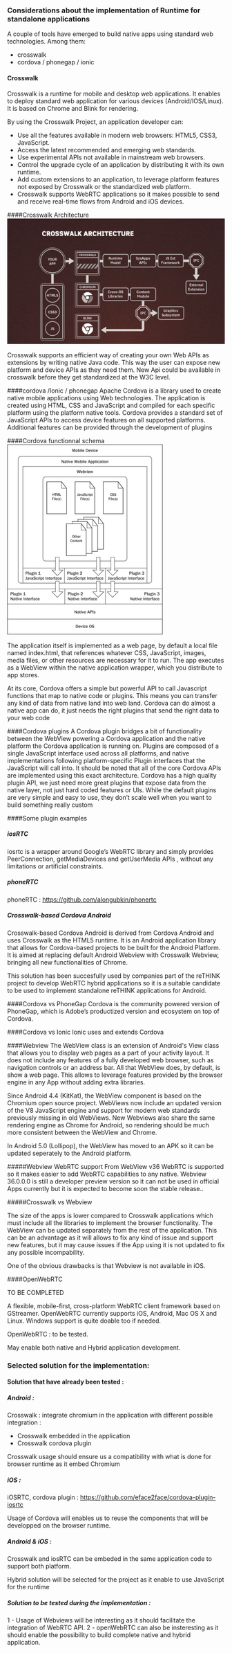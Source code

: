 ### Considerations about the implementation of Runtime for standalone applications

A couple of tools have emerged to build native apps using standard web technologies. Among them:
- crosswalk
- cordova / phonegap / ionic

#### Crosswalk
Crosswalk is a runtime for  mobile and desktop web applications. It enables to deploy standard web application for various devices (Android/IOS/Linux). It is based on Chrome and Blink for rendering.

By using the Crosswalk Project, an application developer can:

- Use all the features available in modern web browsers: HTML5, CSS3, JavaScript.
- Access the latest recommended and emerging web standards.
- Use experimental APIs not available in mainstream web browsers.
- Control the upgrade cycle of an application by distributing it with its own runtime.
- Add custom extensions to an application, to leverage platform features not exposed by Crosswalk or the standardized web platform.
- Crosswalk supports WebRTC applications so it makes possible to send and receive real-time flows from Android and iOS devices. 

####Crosswalk Architecture
![crosswalk](./crosswalk.png)

Crosswalk supports an efficient way of creating your own Web APIs as extensions by writing native Java code. This way the user can expose new platform and device APIs as they need them.
New Api could be available in crosswalk before they get standardized at the W3C level.


####cordova /Ionic / phonegap
Apache Cordova is a library used to create native mobile applications using Web technologies. The application is created using HTML, CSS and JavaScript and compiled for each specific platform using the platform native tools. Cordova provides a standard set of JavaScript APIs to access device features on all supported platforms. Additional features can be provided through the development of plugins

####Cordova functionnal schema
![cordova](./cordova_archi.jpg)


The application itself is implemented as a web page, by default a local file named index.html, that references whatever CSS, JavaScript, images, media files, or other resources are necessary for it to run. The app executes as a WebView within the native application wrapper, which you distribute to app stores.

At its core, Cordova offers a simple but powerful API to call Javascript functions that map to native code or plugins. This means you can transfer any kind of data from native land into web land.
Cordova can do almost a native app can do, it just needs the right plugins that send the right data to your web code


####Cordova plugins
A Cordova plugin bridges a bit of functionality between the WebView powering a Cordova application and the native platform the Cordova application is running on. Plugins are composed of a single JavaScript interface used across all platforms, and native implementations following platform-specific Plugin interfaces that the JavaScript will call into. It should be noted that all of the core Cordova APIs are implemented using this exact architecture.
Cordova has a high quality plugin API, we just need more great plugins that expose data from the native layer, not just hard coded features or UIs. While the default plugins are very simple and easy to use, they don’t scale well when you want to build something really custom


####Some plugin examples

##### iosRTC
iosrtc is a wrapper around Google’s WebRTC library and simply provides  PeerConnection, getMediaDevices and getUserMedia APIs , without any limitations or artificial constraints.

##### phoneRTC
phoneRTC : https://github.com/alongubkin/phonertc

##### Crosswalk-based Cordova Android
Crosswalk-based Cordova Android is derived from Cordova Android and uses Crosswalk as the HTML5 runtime. It is an Android application library that allows for Cordova-based projects to be built for the Android Platform. It is aimed at replacing default Android Webview with Crosswalk Webview, bringing all new functionalities of Chrome.

This solution has been succesfully used by companies part of the reTHINK project to develop WebRTC hybrid applications so it is a suitable candidate to be used to implement standalone reTHINK applications for Android.   

####Cordova vs PhoneGap
Cordova is the community powered version of PhoneGap, which is Adobe’s productized version and ecosystem on top of Cordova. 

####Cordova vs Ionic
Ionic uses and extends Cordova  

####Webview
The WebView class is an extension of Android's View class that allows you to display web pages as a part of your activity layout. It does not include any features of a fully developed web browser, such as navigation controls or an address bar. All that WebView does, by default, is show a web page. This allows to leverage features provided by the browser engine in any App without adding extra libraries.

Since Android 4.4 (KitKat), the WebView component is based on the Chromium open source project. WebViews now include an updated version of the V8 JavaScript engine and support for modern web standards previously missing in old WebViews. New Webviews also share the same rendering engine as Chrome for Android, so rendering should be much more consistent between the WebView and Chrome.

In Android 5.0 (Lollipop), the WebView has moved to an APK so it can be updated seperately to the Android platform.


#####Webview WebRTC support
From WebView v36 WebRTC is supported so it makes easier to add WebRTC capabilities to any native. Webview 36.0.0.0 is still a developer preview version so it can not be used in official Apps currently but it is expected to become soon the stable release..

#####Crosswalk vs Webview

The size of the apps is lower compared to Crosswalk applications which must include all the libraries to implement the browser functionality. 
The WebView can be updated separately from the rest of the application. This can be an advantage as it will allows to fix any kind of issue and support new features, but it may cause issues if the App using it is not updated to fix any possible incompability.

One of the obvious drawbacks is that Webview is not available in iOS. 

####OpenWebRTC

TO BE COMPLETED

A flexible, mobile-first, cross-platform WebRTC client framework based on GStreamer. OpenWebRTC currently supports iOS, Android, Mac OS X and Linux. Windows support is quite doable too if needed.

OpenWebRTC : to be tested.

May enable both native and Hybrid application development.

### Selected solution for the implementation:

#### Solution that have already been tested :

##### Android :

Crosswalk : integrate chromium in the application with different possible integration :
- Crosswalk embedded in the application
- Crosswalk cordova plugin

Crosswalk usage should ensure us a compatibility with what is done for browser runtime as it embed Chromium

##### iOS : 
iOSRTC, cordova plugin : https://github.com/eface2face/cordova-plugin-iosrtc

Usage of Cordova will enables us to reuse the components that will be developped on the browser runtime.

##### Android & iOS :

Crosswalk and iosRTC can be embeded in the same application code to support both platform.

Hybrid solution will be selected for the project as it enable to use JavaScript for the runtime

##### Solution to be tested during the implementation :
1 - Usage of Webviews will be interesting as it should facilitate the integration of WebRTC API.
2 - openWebRTC can also be insteresting as it should enable the possibility to build complete native and hybrid application.
